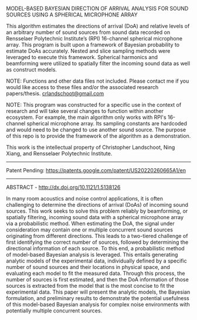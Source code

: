MODEL-BASED BAYESIAN DIRECTION OF ARRIVAL ANALYSIS FOR SOUND SOURCES USING A SPHERICAL MICROPHONE ARRAY

This algorithm estimates the directions of arrival (DoA) and relative levels of an arbitrary number of sound sources from sound data recorded on Rensselaer Polytechnic Institute’s (RPI) 16-channel spherical microphone array. This program is built upon a framework of Bayesian probability to estimate DoAs accurately. Nested and slice sampling methods were leveraged to execute this framework. Spherical harmonics and beamforming were utilized to spatially filter the incoming sound data as well as construct models. 

NOTE: Functions and other data files not included. Please contact me if you would like access to these files and/or the associated research papers/thesis. crlandschoot@gmail.com

NOTE: This program was constructed for a specific use in the context of research and will take several changes to function within another ecosystem. For example, the main algorithm only works with RPI's 16-channel spherical microphone array. Its sampling constants are hardcoded and would need to be changed to use another sound source. The purpose of this repo is to provide the framework of the algorithm as a demonstration.

This work is the intellectual property of Christopher Landschoot, Ning Xiang, and Rensselaer Polytechnic Institute.

---

Patent Pending: https://patents.google.com/patent/US20220260665A1/en

---

ABSTRACT - http://dx.doi.org/10.1121/1.5138126

In many room acoustics and noise control applications, it is often challenging to determine the directions of arrival (DoAs) of incoming sound sources. This work seeks to solve this problem reliably by beamforming, or spatially filtering, incoming sound data with a spherical microphone array via a probabilistic method. When estimating the DoA, the signal under consideration may contain one or multiple concurrent sound sources originating from different directions. This leads to a two-tiered challenge of first identifying the correct number of sources, followed by determining the directional information of each source. To this end, a probabilistic method of model-based Bayesian analysis is leveraged. This entails generating analytic models of the experimental data, individually defined by a specific number of sound sources and their locations in physical space, and evaluating each model to fit the measured data. Through this process, the number of sources is first estimated, and then the DoA information of those sources is extracted from the model that is the most concise to fit the experimental data. This paper will present the analytic models, the Bayesian formulation, and preliminary results to demonstrate the potential usefulness of this model-based Bayesian analysis for complex noise environments with potentially multiple concurrent sources.
